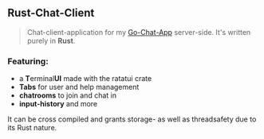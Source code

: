 ## Rust-Chat-Client
> Chat-client-application for my [Go-Chat-App](https://github.com/F4c3hugg3r/Go-Chat-App) server-side. It's written purely in **Rust**. 

### Featuring: 
- a **T**erminal**UI** made with the ratatui crate
- **Tabs** for user and help management
- **chatrooms** to join and chat in
- **input-history** and more

It can be cross compiled and grants storage- as well as threadsafety due to its Rust nature.
